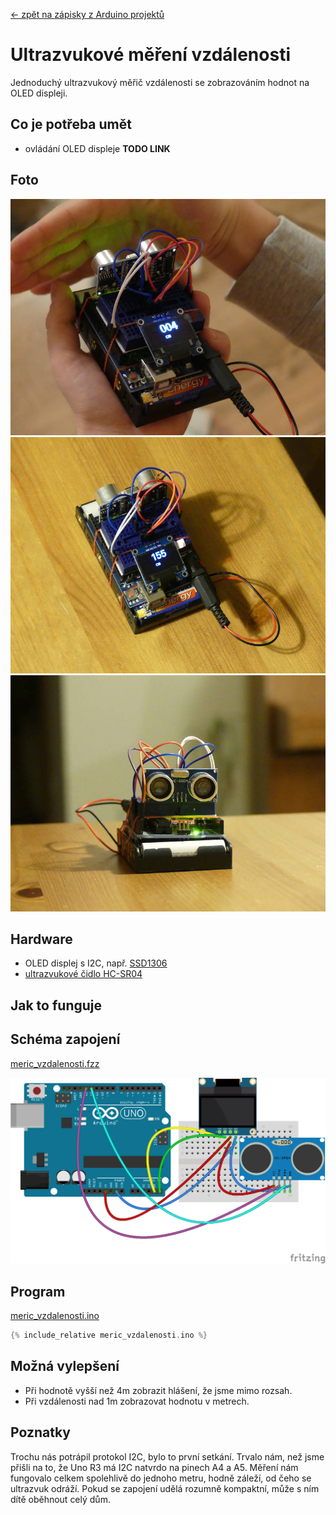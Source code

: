 [← zpět na zápisky z Arduino projektů](../index.md)

# Ultrazvukové měření vzdálenosti
Jednoduchý ultrazvukový měřič vzdálenosti se zobrazováním hodnot na OLED displeji.

## Co je potřeba umět
* ovládání OLED displeje **TODO LINK**

## Foto
![](P1120530.JPG)
![](P1120533.JPG)
![](P1120534.JPG)

## Hardware
* OLED displej s I2C, např. [SSD1306](https://www.aliexpress.com/wholesale?catId=0&initiative_id=SB_20170322115850&SearchText=OLED+0.96)
* [ultrazvukové čidlo HC-SR04](https://www.aliexpress.com/wholesale?catId=0&initiative_id=SB_20170322115709&SearchText=hc-sr04)

## Jak to funguje


## Schéma zapojení
[meric_vzdalenosti.fzz](meric_vzdalenosti.fzz)

![meric_vzdalenosti](meric_vzdalenosti_bb.png)

## Program
[meric_vzdalenosti.ino](meric_vzdalenosti.ino)
``` c++
{% include_relative meric_vzdalenosti.ino %}
```
## Možná vylepšení
* Při hodnotě vyšší než 4m zobrazit hlášení, že jsme mimo rozsah.
* Při vzdálenosti nad 1m zobrazovat hodnotu v metrech.

## Poznatky
Trochu nás potrápil protokol I2C, bylo to první setkání. Trvalo nám, než jsme přišli na to, že Uno R3 má I2C natvrdo na pinech A4 a A5. Měření nám fungovalo celkem spolehlivě do jednoho metru, hodně záleží, od čeho se ultrazvuk odráží. Pokud se zapojení udělá rozumně kompaktní, může s ním dítě oběhnout celý dům.
